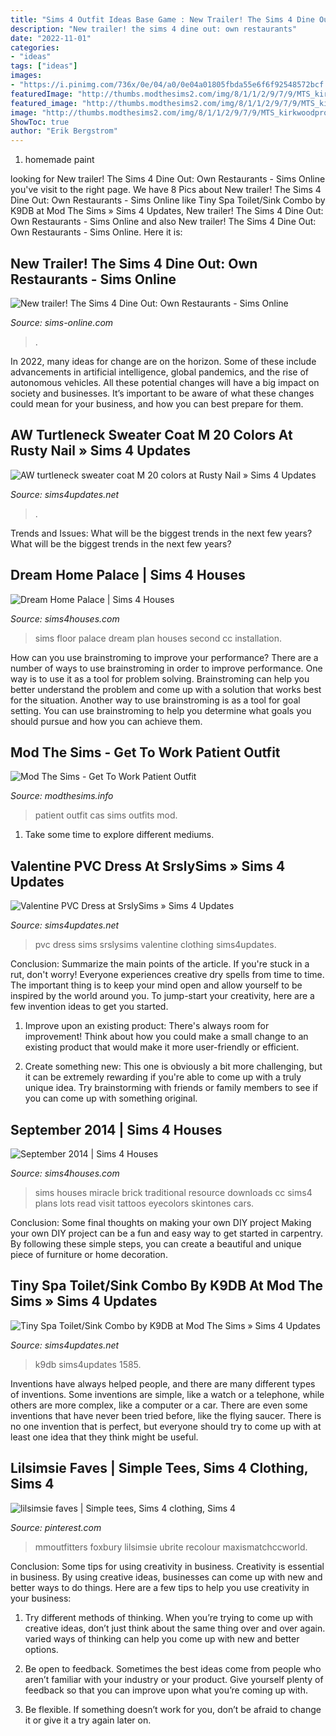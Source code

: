 ```yaml
---
title: "Sims 4 Outfit Ideas Base Game : New Trailer! The Sims 4 Dine Out: Own Restaurants"
description: "New trailer! the sims 4 dine out: own restaurants"
date: "2022-11-01"
categories:
- "ideas"
tags: ["ideas"]
images:
- "https://i.pinimg.com/736x/0e/04/a0/0e04a01805fbda55e6f6f92548572bcf.jpg"
featuredImage: "http://thumbs.modthesims2.com/img/8/1/1/2/9/7/9/MTS_kirkwoodproductions-1519304-MalePatientCAS.jpg"
featured_image: "http://thumbs.modthesims2.com/img/8/1/1/2/9/7/9/MTS_kirkwoodproductions-1519304-MalePatientCAS.jpg"
image: "http://thumbs.modthesims2.com/img/8/1/1/2/9/7/9/MTS_kirkwoodproductions-1519304-MalePatientCAS.jpg"
ShowToc: true
author: "Erik Bergstrom"
---
```



1. homemade paint

	

		
looking for New trailer! The Sims 4 Dine Out: Own Restaurants - Sims Online you've visit to the right page. We have 8 Pics about New trailer! The Sims 4 Dine Out: Own Restaurants - Sims Online like Tiny Spa Toilet/Sink Combo by K9DB at Mod The Sims » Sims 4 Updates, New trailer! The Sims 4 Dine Out: Own Restaurants - Sims Online and also New trailer! The Sims 4 Dine Out: Own Restaurants - Sims Online. Here it is:
		
    
## New Trailer! The Sims 4 Dine Out: Own Restaurants - Sims Online

<img loading=lazy src="https://sims-online.com/wp-content/uploads/2016/05/sims-4-dine-out-trailer.jpg" onerror="this.onerror=null;this.src='https://tse2.mm.bing.net/th?id=OIP.U6GBBbfeCMXucjqHuDjadgHaEj&amp;pid=15.1';" alt="New trailer! The Sims 4 Dine Out: Own Restaurants - Sims Online">

_Source: sims-online.com_

>. 

	

In 2022, many ideas for change are on the horizon. Some of these include advancements in artificial intelligence, global pandemics, and the rise of autonomous vehicles. All these potential changes will have a big impact on society and businesses. It’s important to be aware of what these changes could mean for your business, and how you can best prepare for them.

    
## AW Turtleneck Sweater Coat M 20 Colors At Rusty Nail » Sims 4 Updates

<img loading=lazy src="https://sims4updates.net/wp-content/uploads/2015/12/5114.jpg" onerror="this.onerror=null;this.src='https://tse3.mm.bing.net/th?id=OIP.HhG1izMgkVAIjzajCTgbfQHaIs&amp;pid=15.1';" alt="AW turtleneck sweater coat M 20 colors at Rusty Nail » Sims 4 Updates">

_Source: sims4updates.net_

>. 

	

Trends and Issues: What will be the biggest trends in the next few years?
What will be the biggest trends in the next few years?

    
## Dream Home Palace | Sims 4 Houses

<img loading=lazy src="https://4.bp.blogspot.com/-xV2yEOoOtTQ/VY6tiluU-vI/AAAAAAAAAWk/v2rAN1mwdC0/s1600/second-floor-plan.jpg" onerror="this.onerror=null;this.src='https://tse2.mm.bing.net/th?id=OIP.Oqj_DGJnacwTkVlzhLKctAHaFB&amp;pid=15.1';" alt="Dream Home Palace | Sims 4 Houses">

_Source: sims4houses.com_

>sims floor palace dream plan houses second cc installation. 

	

How can you use brainstroming to improve your performance?
There are a number of ways to use brainstroming in order to improve performance. One way is to use it as a tool for problem solving. Brainstroming can help you better understand the problem and come up with a solution that works best for the situation. Another way to use brainstroming is as a tool for goal setting. You can use brainstroming to help you determine what goals you should pursue and how you can achieve them.

    
## Mod The Sims - Get To Work Patient Outfit

<img loading=lazy src="http://thumbs.modthesims2.com/img/8/1/1/2/9/7/9/MTS_kirkwoodproductions-1519304-MalePatientCAS.jpg" onerror="this.onerror=null;this.src='https://tse1.mm.bing.net/th?id=OIP.nBx7BVRbO7doW0WQ6Y7N_QHaEK&amp;pid=15.1';" alt="Mod The Sims - Get To Work Patient Outfit">

_Source: modthesims.info_

>patient outfit cas sims outfits mod. 

	

1. Take some time to explore different mediums.

    
## Valentine PVC Dress At SrslySims » Sims 4 Updates

<img loading=lazy src="https://sims4updates.net/wp-content/uploads/2015/02/7011.jpg" onerror="this.onerror=null;this.src='https://tse1.mm.bing.net/th?id=OIP.zReit4VVy_xC-OYheGreJAHaF7&amp;pid=15.1';" alt="Valentine PVC Dress at SrslySims » Sims 4 Updates">

_Source: sims4updates.net_

>pvc dress sims srslysims valentine clothing sims4updates. 

	

Conclusion: Summarize the main points of the article.
If you're stuck in a rut, don't worry! Everyone experiences creative dry spells from time to time. The important thing is to keep your mind open and allow yourself to be inspired by the world around you. To jump-start your creativity, here are a few invention ideas to get you started.
1. Improve upon an existing product: There's always room for improvement! Think about how you could make a small change to an existing product that would make it more user-friendly or efficient.

2. Create something new: This one is obviously a bit more challenging, but it can be extremely rewarding if you're able to come up with a truly unique idea. Try brainstorming with friends or family members to see if you can come up with something original.


    
## September 2014 | Sims 4 Houses

<img loading=lazy src="http://1.bp.blogspot.com/-9db9iW2JpgI/VZ_JjmixUII/AAAAAAAAA0g/fPZ_Z-OXWPw/s1600/brick-house-sims4.jpg" onerror="this.onerror=null;this.src='https://tse3.mm.bing.net/th?id=OIP.VlCFf3lPDp_HeVpwc9F32AHaFj&amp;pid=15.1';" alt="September 2014 | Sims 4 Houses">

_Source: sims4houses.com_

>sims houses miracle brick traditional resource downloads cc sims4 plans lots read visit tattoos eyecolors skintones cars. 

	

Conclusion: Some final thoughts on making your own DIY project
Making your own DIY project can be a fun and easy way to get started in carpentry. By following these simple steps, you can create a beautiful and unique piece of furniture or home decoration.

    
## Tiny Spa Toilet/Sink Combo By K9DB At Mod The Sims » Sims 4 Updates

<img loading=lazy src="http://sims4updates.net/wp-content/uploads/2020/02/1585-670x377.jpg" onerror="this.onerror=null;this.src='https://tse3.mm.bing.net/th?id=OIP.wK3vRNGbPjTn7UtknKEsPgHaEK&amp;pid=15.1';" alt="Tiny Spa Toilet/Sink Combo by K9DB at Mod The Sims » Sims 4 Updates">

_Source: sims4updates.net_

>k9db sims4updates 1585. 

	

Inventions have always helped people, and there are many different types of inventions. Some inventions are simple, like a watch or a telephone, while others are more complex, like a computer or a car. There are even some inventions that have never been tried before, like the flying saucer. There is no one invention that is perfect, but everyone should try to come up with at least one idea that they think might be useful.

    
## Lilsimsie Faves | Simple Tees, Sims 4 Clothing, Sims 4

<img loading=lazy src="https://i.pinimg.com/736x/0e/04/a0/0e04a01805fbda55e6f6f92548572bcf.jpg" onerror="this.onerror=null;this.src='https://tse3.mm.bing.net/th?id=OIP.Fs1x46GoCqDfgDS74Mz_CgHaFj&amp;pid=15.1';" alt="lilsimsie faves | Simple tees, Sims 4 clothing, Sims 4">

_Source: pinterest.com_

>mmoutfitters foxbury lilsimsie ubrite recolour maxismatchccworld. 

	

Conclusion: Some tips for using creativity in business.
Creativity is essential in business. By using creative ideas, businesses can come up with new and better ways to do things. Here are a few tips to help you use creativity in your business:
1. Try different methods of thinking. When you’re trying to come up with creative ideas, don’t just think about the same thing over and over again. varied ways of thinking can help you come up with new and better options.

2. Be open to feedback. Sometimes the best ideas come from people who aren’t familiar with your industry or your product. Give yourself plenty of feedback so that you can improve upon what you’re coming up with.

3. Be flexible. If something doesn’t work for you, don’t be afraid to change it or give it a try again later on.

